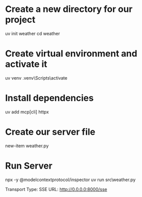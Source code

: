 # Create a new directory for our project
uv init weather
cd weather

# Create virtual environment and activate it
uv venv
.venv\Scripts\activate

# Install dependencies
uv add mcp[cli] httpx

# Create our server file
new-item weather.py

# Run Server
npx -y @modelcontextprotocol/inspector
uv run src\weather.py

Transport Type: SSE
URL: http://0.0.0.0:8000/sse